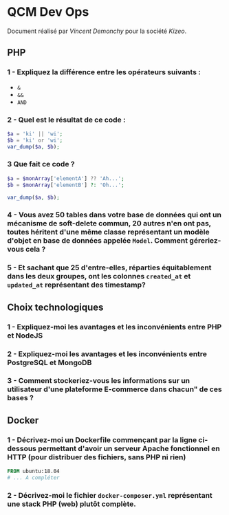# QCM Dev Ops

Document réalisé par *Vincent Demonchy* pour la société *Kizeo*.

## PHP

### 1 - Expliquez la différence entre les opérateurs suivants :

- `&`
- `&&`
- `AND`

### 2 - Quel est le résultat de ce code :

```php
$a = 'ki' || 'wi';
$b = 'ki' or 'wi';
var_dump($a, $b);
```

### 3 Que fait ce code ?

```php
$a = $monArray['elementA'] ?? 'Ah...';
$b = $monArray['elementB'] ?: 'Oh...';

var_dump($a, $b);
```

### 4 - Vous avez 50 tables dans votre base de données qui ont un mécanisme de soft-delete commun, 20 autres n'en ont pas, toutes héritent d'une même classe représentant un modèle d'objet en base de données appelée `Model`. Comment géreriez-vous cela ?

### 5 - Et sachant que 25 d'entre-elles, réparties équitablement dans les deux groupes, ont les colonnes `created_at` et `updated_at` représentant des timestamp?

<div style="page-break-after: always;"></div>

## Choix technologiques

### 1 - Expliquez-moi les avantages et les inconvénients entre PHP et NodeJS

### 2 - Expliquez-moi les avantages et les inconvénients entre PostgreSQL et MongoDB

### 3 - Comment stockeriez-vous les informations sur un utilisateur d'une plateforme E-commerce dans chacun" de ces bases ?

<div style="page-break-after: always;"></div>

## Docker

### 1 - Décrivez-moi un Dockerfile commençant par la ligne ci-dessous permettant d'avoir un serveur Apache fonctionnel en HTTP (pour distribuer des fichiers, sans PHP ni rien)

```dockerfile
FROM ubuntu:18.04
# ... A compléter
```

### 2 - Décrivez-moi le fichier `docker-composer.yml` représentant une stack PHP (web) plutôt complète.

